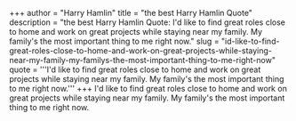 +++
author = "Harry Hamlin"
title = "the best Harry Hamlin Quote"
description = "the best Harry Hamlin Quote: I'd like to find great roles close to home and work on great projects while staying near my family. My family's the most important thing to me right now."
slug = "id-like-to-find-great-roles-close-to-home-and-work-on-great-projects-while-staying-near-my-family-my-familys-the-most-important-thing-to-me-right-now"
quote = '''I'd like to find great roles close to home and work on great projects while staying near my family. My family's the most important thing to me right now.'''
+++
I'd like to find great roles close to home and work on great projects while staying near my family. My family's the most important thing to me right now.
